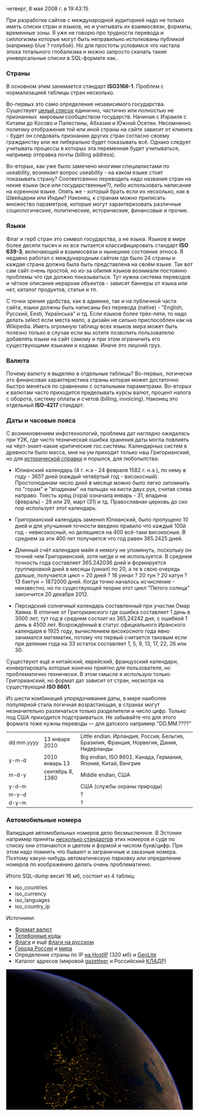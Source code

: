четверг, 8 мая 2008 г. в 19:43:15

При разработке сайтов с международной аудиторией надо не только иметь списки стран и языков, но и учитывать их взаимосвязи, форматы, временные зоны. Я уже не говорю про трудности перевода и силлогизмы которые могут быть неправильно истолкованы публикой (например blue ? голубой). Но для простоты условимся что настала эпоха тотального глобализма и можно запросто скачать такие универсальные списки в SQL-формате как..

### Страны

В основном этим занимается стандарт **ISO3166-1**. Проблем с нормализацией таблицы стран несколько.

Во-первых это само определение независимого государства. Существует [целый список](http://en.wikipedia.org/wiki/List_of_unrecognized_states) единично, частично или полностью не признанных  мировым сообществом государств. Начиная с Израиля с Китаем до Косово и Палестины, Абхазии и Южной Осетии. Несомненно политику отображения той или иной страны на сайте зависит от клиента - будет он следовать признанию других стран согласно своему гражданству или же либерально будет показывать всё. Однако следует учитывать процессы в которых эта переменная будет учитываться, например отправка почты (billing address).

Во-вторых, как уже было замечено многими специалистами по useability, возникает вопрос useability - на каком языке стоит показывать страну? Соответсвенно переводить надо названия стран на некие языки (все или государственные?), либо использовать написание на коренном языке. Опять же - который брать если их несколько, как в Швейцарии или Индии? Наконец, к странам можно приписать множество параметров, которые могут характеризовать различные социологические, политические, исторические, финансовые и прочие.

### Языки

Флаг и герб стран это символ государства, а не языка. Языков в мире более десяти тысяч и их все пытается классифицировать стандарт **ISO 639-3**, включающий и взаимосвязи и нынешнее состояние этноса. Я недавно работал с международным сайтом где было 24 страны и каждая страна должна была быть представлена на своём языке. Так вот сам сайт очень простой, но из-за обилия языков возникали постоянно проблемы что где должно показываться. Тут нужна система переводов и чёткое описание иерархии объектов - зависят баннеры от языка или нет, каталог продуктов, статьи и тп.

С точки зрения удобства, как в админке, так и на публичной части сайта, языки должны быть написаны без перевода (native) - "English, Русский, Eesti, Українська" и тд. Если языков более трёх-пяти, то надо делать select если места мало, а дизайн не сильно приспособлен как на Wikipedia. Иметь огромную таблицу всех языков мира может быть полезно только в случае если вы хотите позволить пользователю добавлять языки на сайт самому и при этом ограничить его существующими языками и кодами. Иначе это лишний груз.

### Валюта

Почему валюту я выделяю в отдельные таблицы? Во-первых, логически это финансовая характеристика страны которая может достаточно быстро меняться по сравнению с остальными параметрами. Во-вторых к валютам часто приходится приделывать курсы валют, процент налога с оборота, систему оплаты и счетов (billing, invoicing). Наконец это отдельный **ISO-4217** стандарт.

### Даты и часовые пояса

С возникновением инфотехнологий, проблема дат наглядно ожидалась при Y2K, где чисто техническая ошибка хранения даты могла повлиять на чёрт-знает-какие критические гос.системы. Календарных систем в древности было масса, мне на ум приходит только наш Григорианский, но для [исторической справки](http://astronet.ru/db/msg/1182321/node3.html) я порылся, для любопытства:

- Юлианский календарь (4 г. н.э - 24 февраля 1582 г. н.э.), по нему в году - 365? дней (каждый четвёртый год - високосный). Простолюдинам число дней в месяце можно было легко запомнить по "горам" и "впадинам" на пальцах на кисти двух рук, считая слева направо. Тоесть хрящ (гора) означала январь - 31, впадина (февраль) - 28 или 29, март (31) и тд. Православная церковь до сих пор использует этот календарь.  
    
- Григорианский календарь заменил Юлианский, было пропущено 10 дней и для улучшения точности введено правило что каждый 100й год - невисокосный, но делящиеся на 400 всё-таки високосные. В среднем за эти 400 лет получается что год равен 365.2425 дней.
- Длинный счёт календаря майя я немогу не упомянуть, поскольку он точней чем Григорианский, хотя нигде и не используется. В среднем точность года составляет 365.242036 дней и формируется группировкой дней в месяцы (уинал) по 20, а те в свою очередь дальше, получается цикл = 20 дней ? 18 уинал ? 20 тун ? 20 катун ? 13 бактун = 1872000 дней. Когда точно началось исчисление - неизвестно, но по существующей теории этот цикл "Пятого солнца" закончится 20 декабря 2012.
- Персидский солнечный календарь cоставленный при участии Омар Хаяма. В отличие от Григорианского где ошибка составляет 1 день в 3000 лет, тут год в среднем состоит из 365,24242 дня, с ошибкой 1 день в 4500 лет. Возрождённый в статус официального Иранского календаря в 1925 году, вычислением високосного года явно занимался математик, потому что первый считается таковым если при делении года на 33 остаток составляет 1, 5, 9, 13, 17, 22, 26 или 30.  
    

Существуют ещё и китайский, еврейский, французский календари, конвертировать которые конечно приятно для пользователя, но проблематично технически. В этом смысле я использую только Григорианский, но формат дат зависит от стран, несмотря на существующий **ISO 8601**.

Из шести комбинаций упорядочивания даты, в мире наиболее популярной стала логичная возрастающая, в странах могут незначительно различаться только разделители и число цифр. Только под США приходится подстраиваться. Не забывайте что для этого формата тоже нужны переводы — для датского например "DD.MM.????"

|   |   |   |
|---|---|---|
|dd.mm.yyyy|13 января 2010|Little endian. Ирландия, Россия, Бельгия, Бразилия, Франция, Норвегия, Дания, Нидерланды|
|y-m-d|2010 январь 13|Big endian, ISO 8601. Канада, Германия, Япония, Китай, Венгрия|
|m-d-y|сентябрь 8, 1380|Middle endian, США|
|y-d-m||США (службы охраны природы)|
|m-y-d||?|
|d-y-m||?|

### Автомобильные номера

Валидация автомобильных номеров дело бесмысленное. В Эстонии например приняты [несколько стандартов](http://www.ark.ee/atp/?id=234) этих номеров и судя по списку они отличаются и цветом и формой и числом букв/цифр. При этом надо помнить что бывают и заграничные и заказные номера. Поэтому какую-нибудь автоматическую парковку или определение номеров по изображению делать очень проблематично.

Итого SQL-dump весит 16 мб, состоит из 4 таблиц:

- iso_countries
- iso_currency
- iso_languages
- iso_country_ip

Источники:

- [Формат валют](http://www.sil.org/iso639-3/download.asp)
- [Телефонные коды](http://en.wikipedia.org/wiki/List_of_country_calling_codes)  
- [Флаги](http://www.famfamfam.com/lab/icons/flags/) и ещё [флаги на русском](http://artpolikarpov.ru/projects/flags/)  
- [Города России](http://zhilinsky.ru/2007/05/11/baza-stran-i-gorodov/) и [мира](http://ekimoff.ru/103/#more-103)  
- Определение страны по IP [на HostIP](http://www.hostip.info/dl/index.html) (320 мб) и [GeoLite](http://www.maxmind.com/app/geoip_country)  
- Каталог адресов (мировой [gazetteer](http://www.world-gazetteer.com/) и Российский [КЛАДР](http://www.gnivc.ru/Document.aspx?id=80))

![](../img/Pasted%20image%2020241020011235.png)
